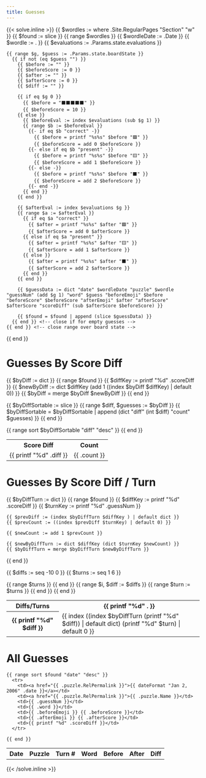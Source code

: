```yaml
---
title: Guesses
---
```


{{< solve.inline >}}
  {{ $wordles := where .Site.RegularPages "Section" "w" }}
  {{ $found := slice }}
  {{ range $wordles }}
    {{ $wordleDate := .Date }}
    {{ $wordle := . }}
    {{ $evaluations := .Params.state.evaluations }}

    {{ range $g, $guess := .Params.state.boardState }}
      {{ if not (eq $guess "") }}
        {{ $before := "" }}
        {{ $beforeScore := 0 }}
        {{ $after := "" }}
        {{ $afterScore := 0 }}
        {{ $diff := "" }}

        {{ if eq $g 0 }}
          {{ $before = "⬛️⬛️⬛️⬛️⬛️" }}
          {{ $beforeScore = 10 }}
        {{ else }}
          {{ $beforeEval := index $evaluations (sub $g 1) }}
          {{ range $b := $beforeEval }}
            {{- if eq $b "correct" -}}
              {{ $before = printf "%s%s" $before "🟩" }}
              {{ $beforeScore = add 0 $beforeScore }}
            {{- else if eq $b "present" -}}
              {{ $before = printf "%s%s" $before "🟨" }}
              {{ $beforeScore = add 1 $beforeScore }}
            {{- else -}}
              {{ $before = printf "%s%s" $before "⬛️" }}
              {{ $beforeScore = add 2 $beforeScore }}
            {{- end -}}
          {{ end }}
        {{ end }}

        {{ $afterEval := index $evaluations $g }}
        {{ range $a := $afterEval }}
          {{ if eq $a "correct" }}
            {{ $after = printf "%s%s" $after "🟩" }}
            {{ $afterScore = add 0 $afterScore }}
          {{ else if eq $a "present" }}
            {{ $after = printf "%s%s" $after "🟨" }}
            {{ $afterScore = add 1 $afterScore }}
          {{ else }}
            {{ $after = printf "%s%s" $after "⬛️" }}
            {{ $afterScore = add 2 $afterScore }}
          {{ end }}
        {{ end }}

        {{ $guessData := dict "date" $wordleDate "puzzle" $wordle "guessNum" (add $g 1) "word" $guess "beforeEmoji" $before "beforeScore" $beforeScore "afterEmoji" $after "afterScore" $afterScore "scoreDiff" (sub $afterScore $beforeScore) }}

        {{ $found = $found | append (slice $guessData) }}
      {{ end }} <!-- close if for empty guesses -->
    {{ end }} <!-- close range over board state -->
  {{ end }} <!-- close range over puzzles -->


  <h1>Guesses By Score Diff</h1>
  {{ $byDiff := dict }}
  {{ range $found }}
    {{ $diffKey := printf "%d" .scoreDiff }}
    {{ $newByDiff := dict $diffKey (add 1 ((index $byDiff $diffKey) | default 0)) }}
    {{ $byDiff = merge $byDiff $newByDiff }}
  {{ end }}

  {{ $byDiffSortable := slice }}
  {{ range $diff, $guesses := $byDiff }}
    {{ $byDiffSortable = $byDiffSortable | append (dict "diff" (int $diff) "count" $guesses) }}
  {{ end }}

  <table>
    <tr>
      <th>Score Diff</th>
      <th>Count</th>
    </tr>
  {{ range sort $byDiffSortable "diff" "desc" }}
    <tr>
      <td>{{ printf "%d" .diff }}</td>
      <td>{{ .count }}</td>
    </tr>
  {{ end }}
  </table>

  <h1>Guesses By Score Diff / Turn</h1>
  {{ $byDiffTurn := dict }}
  {{ range $found }}
    {{ $diffKey := printf "%d" .scoreDiff }}
    {{ $turnKey := printf "%d" .guessNum }}

    {{ $prevDiff := (index $byDiffTurn $diffKey ) | default dict }}
    {{ $prevCount := ((index $prevDiff $turnKey) | default 0) }}

    {{ $newCount := add 1 $prevCount }}

    {{ $newByDiffTurn := dict $diffKey (dict $turnKey $newCount) }}
    {{ $byDiffTurn = merge $byDiffTurn $newByDiffTurn }}
  {{ end }}

  {{ $diffs := seq -10 0 }}
  {{ $turns := seq 1 6 }}

  <table>
    <tr>
      <th>Diffs/Turns</th>
      {{ range $turns }}
        <th>{{ printf "%d" . }}</th>
      {{ end }}
    </tr>
    {{ range $i, $diff := $diffs }}
      <tr>
        <th>{{ printf "%d" $diff }}</th>
        {{ range $turn := $turns }}
          <td>{{ index ((index $byDiffTurn (printf "%d" $diff)) | default dict) (printf "%d" $turn) | default 0 }}</td>
        {{ end }}
      </tr>
    {{ end }}
  </table>


  <h1>All Guesses</h1>
  <table>
    <tr>
      <th>Date</th>
      <th>Puzzle</th>
      <th>Turn #</th>
      <th>Word</th>
      <th>Before</th>
      <th>After</th>
      <th>Diff</th>
    </tr>

    {{ range sort $found "date" "desc" }}
      <tr>
        <td><a href="{{ .puzzle.RelPermalink }}">{{ dateFormat "Jan 2, 2006" .date }}</a></td>
        <td><a href="{{ .puzzle.RelPermalink }}">{{ .puzzle.Name }}</td>
        <td>{{ .guessNum }}</td>
        <td>{{ .word }}</td>
        <td>{{ .beforeEmoji }} {{ .beforeScore }}</td>
        <td>{{ .afterEmoji }} {{ .afterScore }}</td>
        <td>{{ printf "%d" .scoreDiff }}</td>
      </tr>

    {{ end }}
  </table>
{{< /solve.inline >}}
